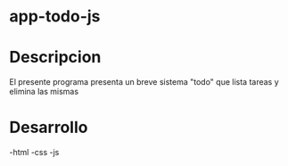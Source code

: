 # app-todo-js

Descripcion
======================================
El presente programa presenta un breve sistema "todo" que lista tareas y elimina las mismas

Desarrollo
============================
-html
-css
-js
